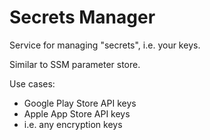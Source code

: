 # Secrets Manager

Service for managing "secrets", i.e. your keys.

Similar to SSM parameter store.

Use cases:
- Google Play Store API keys
- Apple App Store API keys
- i.e. any encryption keys


